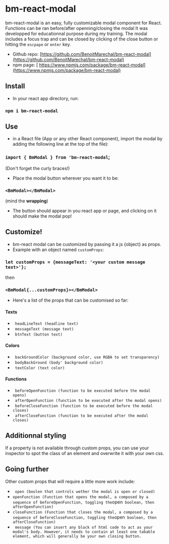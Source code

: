 # bm-react-modal

bm-react-modal is an easy, fully customizable modal component for React.
Functions can be ran before/after openning/closing the modal
It was developped for educationnal purpose during my training.
The modal includes a focus trap and can be closed by clicking of the close button or hitting the `escpape` or `enter` key.

- Github repo: [https://github.com/BenoitMarechal/bm-react-modal](https://github.com/BenoitMarechal/bm-react-modal)
- npm page: [
  https://www.npmjs.com/package/bm-react-modal](https://www.npmjs.com/package/bm-react-modal)

## Install

- In your react app directory, run:

### `npm i bm-react-modal`

## Use

- in a React file (App or any other React component), import the modal by adding the following line at the top of the file):

### `import { BmModal } from 'bm-react-modal`;

(Don't forget the curly braces!)

- Place the modal button wherever you want it to be:

### `<BmModal></BmModal>`

(mind the **wrapping**)

- The button should appear in you react app or page, and clicking on it should make the modal pop!

## Customize!

- bm-react modal can be customized by passing it a js {object} as props.
- Example with an object named `customProps`:

### `let customProps = {messageText: '<your custom message text>'};`

then

### `<BmModal{...customProps}></BmModal>`

- Here's a list of the props that can be customised so far:

#### Texts

- ` headLineText (headline text)`
- ` messageText (message text)`
- ` btnText (button text)`

#### Colors

- ` backGroundColor (background color, use RGBA to set transparency)`
- ` bodyBackGround (body' background color)`
- ` textColor (text color)`

#### Functions

- ` beforeOpenFunction (function to be executed before the modal opens)`
- ` afterOpenFunction (function to be executed after the modal opens)`
- ` beforeCloseFunction (function to be executed before the modal closes)`
- ` afterCloseFunction (function to be executed after the modal closes)`

## Additionnal styling

If a property is not available through custom props, you can use your inspector to spot the class of an element and overwrite it with your own css.

## Going further

Other custom props that will require a little more work include:

- ` open (boolen that controls wether the modal is open or closed)`
- `openFunction (Function that opens the modal, a composed by a sequence of beforeOpenFunction, toggling the`open` boolean, then afterOpenFunction)`
- `closeFunction (Function that closes the modal, a composed by a sequence of beforeCloseFunction, toggling the`open` boolean, then afterCloseFunction)`
- ` message (You can insert any block of html code to act as your modal's body. However, it needs to contain at least one tabable element, which will generally be your own closing button.`
